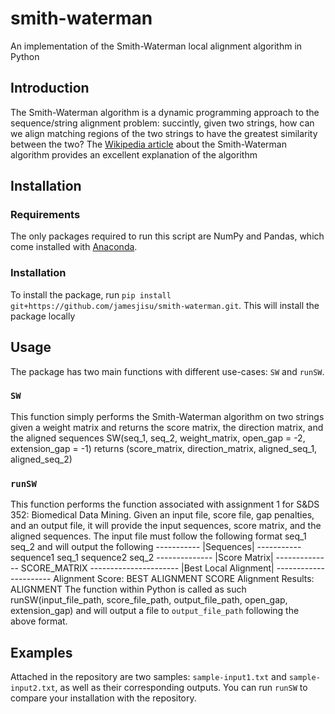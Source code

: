 # smith-waterman
An implementation of the Smith-Waterman local alignment algorithm in Python

## Introduction
The Smith-Waterman algorithm is a dynamic programming approach to the sequence/string alignment problem: succintly, given two strings, how can we align matching regions of the two strings to have the greatest similarity between the two? The [Wikipedia article](https://en.wikipedia.org/wiki/Smith%E2%80%93Waterman_algorithm) about the Smith-Waterman algorithm provides an excellent explanation of the algorithm

## Installation
### Requirements
The only packages required to run this script are NumPy and Pandas, which come installed with [Anaconda](https://www.anaconda.com/).
### Installation
To install the package, run `pip install git+https://github.com/jamesjisu/smith-waterman.git`. This will install the package locally

## Usage
The package has two main functions with different use-cases: `SW` and `runSW`.
### `SW`
This function simply performs the Smith-Waterman algorithm on two strings given a weight matrix and returns the score matrix, the direction matrix, and the aligned sequences
    SW(seq_1, seq_2, weight_matrix, open_gap = -2, extension_gap = -1)
returns
    (score_matrix, direction_matrix, aligned_seq_1, aligned_seq_2)

### `runSW`
This function performs the function associated with assignment 1 for S&DS 352: Biomedical Data Mining. Given an input file, score file, gap penalties, and an output file, it will provide the input sequences, score matrix, and the aligned sequences. The input file must follow the following format
    seq_1
    seq_2
and will output the following
    -----------
    |Sequences|
    -----------
    sequence1
    seq_1
    sequence2
    seq_2
    --------------
    |Score Matrix|
    --------------
    SCORE_MATRIX
    ----------------------
    |Best Local Alignment|
    ----------------------
    Alignment Score: BEST ALIGNMENT SCORE
    Alignment Results: ALIGNMENT
The function within Python is called as such
    runSW(input_file_path, score_file_path, output_file_path, open_gap, extension_gap)
and will output a file to `output_file_path` following the above format.

## Examples
Attached in the repository are two samples: `sample-input1.txt` and `sample-input2.txt`, as well as their corresponding outputs. You can run `runSW` to compare your installation with the repository.
